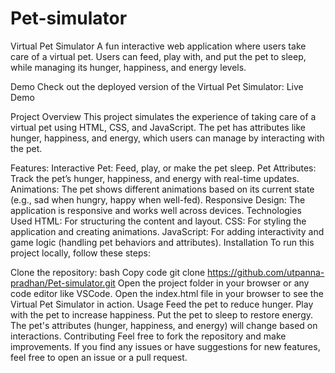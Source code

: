 # Pet-simulator
Virtual Pet Simulator
A fun interactive web application where users take care of a virtual pet. Users can feed, play with, and put the pet to sleep, while managing its hunger, happiness, and energy levels.

Demo
Check out the deployed version of the Virtual Pet Simulator:
Live Demo

Project Overview
This project simulates the experience of taking care of a virtual pet using HTML, CSS, and JavaScript. The pet has attributes like hunger, happiness, and energy, which users can manage by interacting with the pet.

Features:
Interactive Pet: Feed, play, or make the pet sleep.
Pet Attributes: Track the pet’s hunger, happiness, and energy with real-time updates.
Animations: The pet shows different animations based on its current state (e.g., sad when hungry, happy when well-fed).
Responsive Design: The application is responsive and works well across devices.
Technologies Used
HTML: For structuring the content and layout.
CSS: For styling the application and creating animations.
JavaScript: For adding interactivity and game logic (handling pet behaviors and attributes).
Installation
To run this project locally, follow these steps:

Clone the repository:
bash
Copy code
git clone https://github.com/utpanna-pradhan/Pet-simulator.git
Open the project folder in your browser or any code editor like VSCode.
Open the index.html file in your browser to see the Virtual Pet Simulator in action.
Usage
Feed the pet to reduce hunger.
Play with the pet to increase happiness.
Put the pet to sleep to restore energy.
The pet's attributes (hunger, happiness, and energy) will change based on interactions.
Contributing
Feel free to fork the repository and make improvements. If you find any issues or have suggestions for new features, feel free to open an issue or a pull request.
